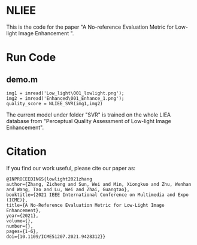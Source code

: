 # NLIEE
This is the code for the paper "A No-reference Evaluation Metric for Low-light Image Enhancement ".
# Run Code
## demo.m    

```
img1 = imread('Low_light\001_lowlight.png');  
img2 = imread('Enhanced\001_Enhance_1.png');  
quality_score = NLIEE_SVR(img1,img2)  
```
  
The current model under folder "SVR" is trained on the whole LIEA database from "Perceptual Quality Assessment of Low-light Image Enhancement".

# Citation
If you find our work useful, please cite our paper as:
```
@INPROCEEDINGS{lowlight2021zhang 
author={Zhang, Zicheng and Sun, Wei and Min, Xiongkuo and Zhu, Wenhan and Wang, Tao and Lu, Wei and Zhai, Guangtao},  
booktitle={2021 IEEE International Conference on Multimedia and Expo (ICME)},  
title={A No-Reference Evaluation Metric for Low-Light Image Enhancement},  
year={2021},  
volume={},  
number={}, 
pages={1-6}, 
doi={10.1109/ICME51207.2021.9428312}}
```

